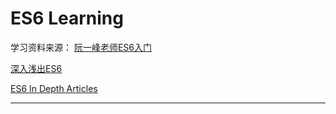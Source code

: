 ES6 Learning 
============
学习资料来源：
[阮一峰老师ES6入门](http://es6.ruanyifeng.com/)

[深入浅出ES6](http://www.infoq.com/cn/es6-in-depth/)

[ES6 In Depth Articles](https://hacks.mozilla.org/category/es6-in-depth/)

---------------


